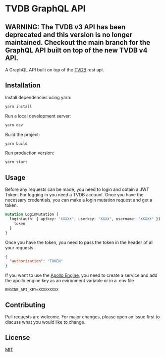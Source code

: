 # TVDB GraphQL API

## WARNING: The TVDB v3 API has been deprecated and this version is no longer maintained. Checkout the main branch for the GraphQL API built on top of the new TVDB v4 API.

A GraphQL API built on top of the [TVDB](https://api.thetvdb.com/swagger#/) rest api.

## Installation

Install dependencies using yarn:

```bash
yarn install
```

Run a local development server:

```bash
yarn dev
```

Build the project:

```bash
yarn build
```

Run production version:

```bash
yarn start
```

## Usage

Before any requests can be made, you need to login and obtain a JWT Token. For logging in you need a TVDB account. Once you have the necessary credentials, you can make a login mutation request and get a token.

```graphql
mutation LoginMutation {
  login(auth: { apikey: "XXXXX", userkey: "XXXX", username: "XXXXX" }) {
    token
  }
}
```

Once you have the token, you need to pass the token in the header of all your requests.

```json
{
  "authorization": "TOKEN"
}
```

If you want to use the [Apollo Engine](https://www.apollographql.com/docs/apollo-server/features/metrics.html#Apollo-Engine), you need to create a service and add the apollo engine key as an evironment variable or in a .env file

```
ENGINE_API_KEY=XXXXXXXXX
```

## Contributing

Pull requests are welcome. For major changes, please open an issue first to discuss what you would like to change.

## License

[MIT](https://choosealicense.com/licenses/mit/)
